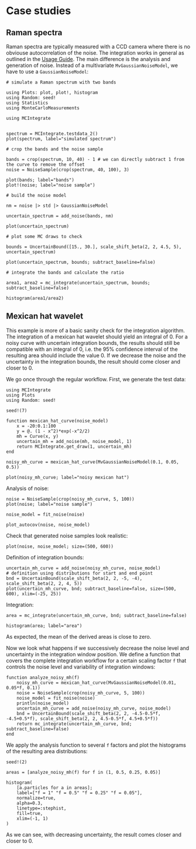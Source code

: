 # Case studies

## Raman spectra

Raman spectra are typically measured with a CCD camera where there is no obviouse autocorrelation of the noise.
The integration works in general as outlined in the [Usage Guide](@ref). The main difference is the analysis 
and generation of noise. Instead of a multivariate `MvGaussianNoiseModel`, we have to use a `GaussianNoiseModel`:

```@example Raman
# simulate a Raman spectrum with two bands

using Plots: plot, plot!, histogram
using Random: seed!
using Statistics
using MonteCarloMeasurements

using MCIntegrate


spectrum = MCIntegrate.testdata_2()
plot(spectrum, label="simulated spectrum")
```

```@example Raman
# crop the bands and the noise sample

bands = crop(spectrum, 10, 40) - 1 # we can directly subtract 1 from the curve to remove the offset
noise = NoiseSample(crop(spectrum, 40, 100), 3)

plot(bands; label="bands")
plot!(noise; label="noise sample")
```

```@example Raman
# build the noise model

nm = noise |> std |> GaussianNoiseModel

uncertain_spectrum = add_noise(bands, nm)

plot(uncertain_spectrum)
```

```@example Raman
# plot some MC draws to check

bounds = UncertainBound([15., 30.], scale_shift_beta(2, 2, 4.5, 5), uncertain_spectrum)

plot(uncertain_spectrum, bounds; subtract_baseline=false)
```

```@example Raman
# integrate the bands and calculate the ratio

area1, area2 = mc_integrate(uncertain_spectrum, bounds; subtract_baseline=false)

histogram(area1/area2)
```

## Mexican hat wavelet

This example is more of a basic sanity check for the integration algorithm.
The integration of a mexican hat wavelet should yield an integral of 0.
For a noisy curve with uncertain integration bounds, the results should still
be compatible with an integral of 0, i.e. the 95% confidence interval of the
resulting area should include the value 0. If we decrease the noise and the
uncertainty in the integration bounds, the result should come closer and closer
to 0.

We go once through the regular workflow. First, we generate the test data:

```@example mh
using MCIntegrate
using Plots
using Random: seed!

seed!(7)

function mexican_hat_curve(noise_model)
    x = -20:0.1:100
    y = @. (1 - x^2)*exp(-x^2/2)
    mh = Curve(x, y)
    uncertain_mh = add_noise(mh, noise_model, 1)
    return MCIntegrate.get_draw(1, uncertain_mh)
end

noisy_mh_curve = mexican_hat_curve(MvGaussianNoiseModel(0.1, 0.05, 0.5))

plot(noisy_mh_curve; label="noisy mexican hat")
```

Analysis of noise:

```@example mh
noise = NoiseSample(crop(noisy_mh_curve, 5, 100))
plot(noise; label="noise sample")
```

```@example mh
noise_model = fit_noise(noise)
```

```@example mh
plot_autocov(noise, noise_model)
```

Check that generated noise samples look realistic:

```@example mh
plot(noise, noise_model; size=(500, 600))
```

Definition of integration bounds:

```@example mh
uncertain_mh_curve = add_noise(noisy_mh_curve, noise_model)
# definition using distributions for start and end point
bnd = UncertainBound(scale_shift_beta(2, 2, -5, -4), scale_shift_beta(2, 2, 4, 5))
plot(uncertain_mh_curve, bnd; subtract_baseline=false, size=(500, 600), xlim=(-25, 25))
```

Integration:

```@example mh
area = mc_integrate(uncertain_mh_curve, bnd; subtract_baseline=false)

histogram(area; label="area")
```

As expected, the mean of the derived areas is close to zero.

Now we look what happens if we successively decrease the noise level and
uncertainty in the integration window position. We define a function
that covers the complete integration workflow for a certain scaling factor
`f` that controls the noise level and variability of integration windows:

```@example mh
function analyze_noisy_mh(f)
    noisy_mh_curve = mexican_hat_curve(MvGaussianNoiseModel(0.01, 0.05*f, 0.1))
    noise = NoiseSample(crop(noisy_mh_curve, 5, 100))
    noise_model = fit_noise(noise)
    println(noise_model)
    uncertain_mh_curve = add_noise(noisy_mh_curve, noise_model)
    bnd = UncertainBound(scale_shift_beta(2, 2, -4.5-0.5*f, -4.5+0.5*f), scale_shift_beta(2, 2, 4.5-0.5*f, 4.5+0.5*f))
    return mc_integrate(uncertain_mh_curve, bnd; subtract_baseline=false)
end
```

We apply the analysis function to several `f` factors and plot the histograms
of the resulting area distributions:

```@example mh
seed!(2)

areas = [analyze_noisy_mh(f) for f in (1, 0.5, 0.25, 0.05)]

histogram(
    [a.particles for a in areas];
    label=["f = 1" "f = 0.5" "f = 0.25" "f = 0.05"],
    normalize=true,
    alpha=0.3,
    linetype=:stephist,
    fill=true,
    xlim=(-1, 1)
)
```

As we can see, with decreasing uncertainty, the result comes closer and closer to 0.

